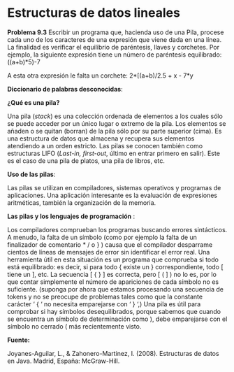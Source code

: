# Estructuras de datos lineales
**Problema 9.3** Escribir un programa que, hacienda uso de una Pila, procese cada uno de los caracteres de una expresión que viene dada en una línea. La finalidad es verificar el equilibrio de paréntesis, llaves y corchetes. Por ejemplo, la siguiente expresión tiene un número de paréntesis equilibrado:  
((a+b)*5)-7

A esta otra expresión le falta un corchete: 2*[(a+b)/2.5 + x - 7*y

**Diccionario de palabras desconocidas**:

**¿Qué es una pila?** 

Una pila (_stack_) es una colección ordenada de elementos a los cuales sólo se puede acceder por un único lugar o extremo de la pila. Los elementos se añaden o se quitan (borran) de la pila sólo por su parte superior (cima). 
Es una estructura de datos que almacena y recupera sus elementos atendiendo a un orden estricto. Las pilas se conocen también como estructuras LIFO (_Last-in, first-out_, último en entrar primero en salir).  Este es el caso de una pila de platos, una pila de libros, etc.

**Uso de las pilas**:

Las pilas se utilizan en compiladores, sistemas operativos y programas de aplicaciones. Una aplicación interesante es la evaluación de expresiones aritméticas, también la organización de la memoria.


**Las pilas y los lenguajes de programación** :

Los compiladores comprueban los programas buscando errores sintácticos. A menudo, la falta de un símbolo (como por ejemplo la falta de un finalizador de comentario * / o } ) causa que el compilador desparrame cientos de líneas de mensajes de error sin identificar el error real. 
Una herramienta útil en esta situación es un programa que comprueba si todo está equilibrado: es decir, si para todo { existe un } correspondiente, todo [ tiene un ], etc. La secuencia [ {  } ] es correcta, pero [ ( ] )  no lo es, por lo que contar simplemente el número de apariciones de cada símbolo no es suficiente. (suponga por ahora que estamos procesando una secuencia de tokens y no se preocupe de problemas tales como que la constante carácter ‘ { ‘ no necesita emparejarse con ‘ } ‘,)
Una pila es útil para comprobar si hay símbolos desequilibrados, porque sabemos que cuando se encuentra un símbolo de determinación como ), debe emparejarse con el símbolo no cerrado (  más recientemente visto. 


**Fuente:** 

Joyanes-Aguilar, L., & Zahonero-Martinez, I. (2008). Estructuras de datos en Java. Madrid, España: McGraw-Hill.